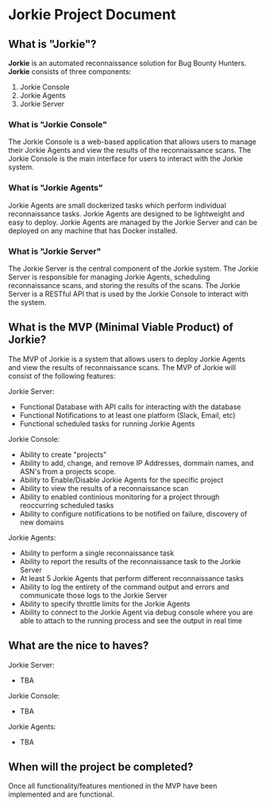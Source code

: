 # Jorkie Project Document

## What is "Jorkie"?

**Jorkie** is an automated reconnaissance solution for Bug Bounty Hunters. **Jorkie** consists of three components:

1. Jorkie Console
2. Jorkie Agents
3. Jorkie Server

### What is "Jorkie Console"

The Jorkie Console is a web-based application that allows users to manage their Jorkie Agents and view the results of the reconnaissance scans. The Jorkie Console is the main interface for users to interact with the Jorkie system.

### What is "Jorkie Agents"

Jorkie Agents are small dockerized tasks which perform individual reconnaissance tasks. Jorkie Agents are designed to be lightweight and easy to deploy. Jorkie Agents are managed by the Jorkie Server and can be deployed on any machine that has Docker installed.

### What is "Jorkie Server"

The Jorkie Server is the central component of the Jorkie system. The Jorkie Server is responsible for managing Jorkie Agents, scheduling reconnaissance scans, and storing the results of the scans. The Jorkie Server is a RESTful API that is used by the Jorkie Console to interact with the system.

## What is the MVP (Minimal Viable Product) of Jorkie?

The MVP of Jorkie is a system that allows users to deploy Jorkie Agents and view the results of reconnaissance scans. The MVP of Jorkie will consist of the following features:

Jorkie Server:

- Functional Database with API calls for interacting with the database
- Functional Notifications to at least one platform (Slack, Email, etc)
- Functional scheduled tasks for running Jorkie Agents

Jorkie Console:

- Ability to create "projects"
- Ability to add, change, and remove IP Addresses, dommain names, and ASN's from a projects scope.
- Ability to Enable/Disable Jorkie Agents for the specific project
- Ability to view the results of a reconnaissance scan
- Ability to enabled continious monitoring for a project through reoccurring scheduled tasks
- Ability to configure notifications to be notified on failure, discovery of new domains

Jorkie Agents:

- Ability to perform a single reconnaissance task
- Ability to report the results of the reconnaissance task to the Jorkie Server
- At least 5 Jorkie Agents that perform different reconnaissance tasks
- Ability to log the entirety of the command output and errors and communicate those logs to the Jorkie Server
- Ability to specify throttle limits for the Jorkie Agents
- Ability to connect to the Jorkie Agent via debug console where you are able to attach to the running process and see the output in real time

## What are the nice to haves?

Jorkie Server:

- TBA

Jorkie Console:

- TBA

Jorkie Agents:

- TBA

## When will the project be completed?

Once all functionality/features mentioned in the MVP have been implemented and are functional.
